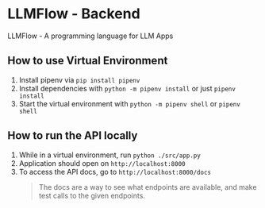 # LLMFlow - Backend

LLMFlow - A programming language for LLM Apps

## How to use Virtual Environment

1. Install pipenv via `pip install pipenv`
2. Install dependencies with `python -m pipenv install` or just `pipenv install`
3. Start the virtual environment with `python -m pipenv shell` or `pipenv shell`

## How to run the API locally

1. While in a virtual environment, run `python ./src/app.py`
2. Application should open on `http://localhost:8000`
3. To access the API docs, go to `http://localhost:8000/docs`
   > The docs are a way to see what endpoints are available, and make test calls to the given endpoints.
